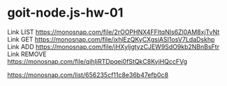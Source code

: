 # goit-node.js-hw-01

Link LIST https://monosnap.com/file/2rOOPHNX4FFltqNIs6Zl0AM8xjTvNt
Link GET https://monosnap.com/file/ixhlEzQKyCXgsiASI1osV7LdaDskhp
Link ADD https://monosnap.com/file/jHXyljgtyzCJEW9SdO9kb2NBnBsFtr
Link REMOVE https://monosnap.com/file/qihIjRTDpqei0fStQkC8KvjHQccFVg

https://monosnap.com/list/656235cf11c8e36b47efb0c8
